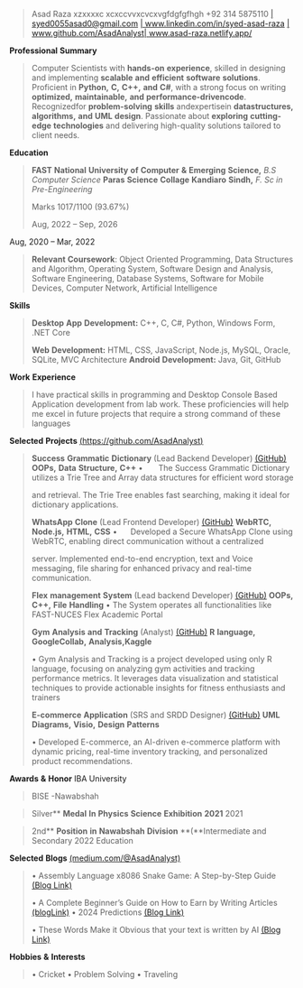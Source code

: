 > Asad Raza
>xzxxxxc xcxccvvxcvcxvgfdgfgfhgh
> +92 314 5875110 [\|
> <u>syed0055asad0@gmail.com</u>](mailto:syed0055asad0@gmail.com) [\|
> <u>www.linkedin.com/in/syed-asad-raza</u>](http://www.linkedin.com/in/syed-asad-raza)
> [\|
> <u>www.github.com/AsadAnalyst</u>](https://github.com/AsadAnalyst)[\|
> <u>www.asad-raza.netlify.app/</u>](https://asad-raza.netlify.app/)

**Professional** **Summary**

> Computer Scientists with **hands-on** **experience**, skilled in
> designing and implementing **scalable** **and** **efficient**
> **software** **solutions**. Proficient in **Python,** **C,** **C++,**
> **and** **C#**, with a strong focus on writing **optimized,**
> **maintainable,** **and** **performance-drivencode**. Recognizedfor
> **problem-solving** **skills** andexpertisein **datastructures,**
> **algorithms,** **and** **UML** **design**. Passionate about
> **exploring** **cutting-edge** **technologies** and delivering
> high-quality solutions tailored to client needs.

**Education**

> **FAST** **National** **University** **of** **Computer** **&**
> **Emerging** **Science,** *B.S* *Computer* *Science* **Paras**
> **Science** **Collage** **Kandiaro** **Sindh,** *F.* *Sc* *in*
> *Pre-Engineering*
>
> Marks 1017/1100 (93.67%)
>
> Aug, 2022 – Sep, 2026

Aug, 2020 – Mar, 2022

> **Relevant** **Coursework**: Object Oriented Programming, Data
> Structures and Algorithm, Operating System, Software Design and
> Analysis, Software Engineering, Database Systems, Software for Mobile
> Devices, Computer Network, Artificial Intelligence

**Skills**

> **Desktop** **App** **Development:** C++, C, C#, Python, Windows Form,
> .NET Core
>
> **Web** **Development:** HTML, CSS, JavaScript, Node.js, MySQL,
> Oracle, SQLite, MVC Architecture **Android** **Development:** Java,
> Git, GitHub

**Work** **Experience**

> I have practical skills in programming and Desktop Console Based
> Application development from lab work. These proficiencies will help
> me excel in future projects that require a strong command of these
> languages

**Selected** **Projects**
[<u>(https://github.com/AsadAnalyst)</u>](https://github.com/AsadAnalyst)

> **Success** **Grammatic** **Dictionary** (Lead Backend Developer)
> [<u>(GitHub)</u>](https://github.com/AsadAnalyst/Success-Grammatic-Dictionary-)
> **OOPs,** **Data** **Structure,** **C++** •       The Success
> Grammatic Dictionary utilizes a Trie Tree and Array data structures
> for efficient word storage
>
> and retrieval. The Trie Tree enables fast searching, making it ideal
> for dictionary applications.
>
> **WhatsApp** **Clone** (Lead Frontend Developer)
> [<u>(GitHub)</u>](https://github.com/AsadAnalyst/WhatsApp-Clone)
> **WebRTC,** **Node.js,** **HTML,** **CSS** •      Developed a Secure
> WhatsApp Clone using WebRTC, enabling direct communication without a
> centralized
>
> server. Implemented end-to-end encryption, text and Voice messaging,
> file sharing for enhanced privacy and real-time communication.
>
> **Flex** **management** **System** (Lead backend Developer)
> [<u>(GitHub)</u>](https://github.com/AsadAnalyst/Flex-management-System-)
> **OOPs,** **C++,** **File** **Handling** • The System operates all
> functionalities like FAST-NUCES Flex Academic Portal
>
> **Gym** **Analysis** **and** **Tracking** (Analyst)
> [<u>(GitHub)</u>](https://github.com/AsadAnalyst/Gym-Analysis-and-Tracking)
> **R** **language,** **GoogleCollab,** **Analysis,Kaggle**
>
> • Gym Analysis and Tracking is a project developed using only R
> language, focusing on analyzing gym activities and tracking
> performance metrics. It leverages data visualization and statistical
> techniques to provide actionable insights for fitness enthusiasts and
> trainers
>
> **E-commerce** **Application** (SRS and SRDD Designer)
> [(<u>GitHub)</u>](https://github.com/AsadAnalyst/-E-commerce-Application-SRS-and-SRDD-)
> **UML** **Diagrams,** **Visio,** **Design** **Patterns**
>
> • Developed E-commerce, an AI-driven e-commerce platform with dynamic
> pricing, real-time inventory tracking, and personalized product
> recommendations.

**Awards** **&** **Honor** IBA University

> BISE -Nawabshah

> Silver** **Medal** **In** **Physics** **Science** **Exhibition**
**2021** 2021

> 2nd** **Position** **in** **Nawabshah** **Division** **(**Intermediate
and Secondary 2022 Education

**Selected** **Blogs**
[<u>(medium.com/@AsadAnalyst)</u>](https://medium.com/@AsadAnalyst)

> • Assembly Language x8086 Snake Game: A Step-by-Step Guide [<u>(Blog
> Link)</u>](https://medium.com/@AsadAnalyst/snake-game-a-super-popular-one-was-on-nokia-phones-for-everyone-to-play-in-their-childhood-10ada50dea62)
>
> • A Complete Beginner’s Guide on How to Earn by Writing Articles
> [<u>(blogLink)</u>](https://medium.com/@AsadAnalyst/a-complete-beginners-guide-on-how-to-earn-by-writing-articles-9619559a4882)
> • 2024 Predictions [<u>(Blog
> Link)</u>](https://medium.com/@AsadAnalyst/2024-predictions-b4f595f8e48a)
>
> • These Words Make it Obvious that your text is written by AI
> [<u>(Blog
> Link)</u>](https://medium.com/@AsadAnalyst/these-words-make-it-obvious-that-your-text-is-written-by-ai-7d132e985617)

**Hobbies** **&** **Interests**

> • Cricket • Problem Solving • Traveling
